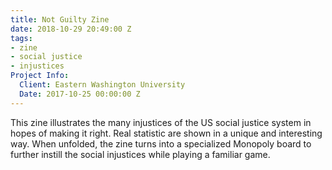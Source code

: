 ```yaml
---
title: Not Guilty Zine
date: 2018-10-29 20:49:00 Z
tags:
- zine
- social justice
- injustices
Project Info:
  Client: Eastern Washington University
  Date: 2017-10-25 00:00:00 Z
---
```


This zine illustrates the many injustices of the US social justice system in hopes of making it right. Real statistic are shown in a unique and interesting way. When unfolded, the zine turns into a specialized Monopoly board to further instill the social injustices while playing a familiar game.